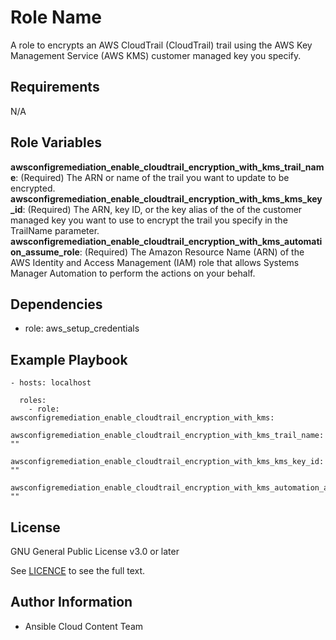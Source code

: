 Role Name
=========

A role to encrypts an AWS CloudTrail (CloudTrail) trail using the AWS Key Management Service (AWS KMS) customer managed key you specify.

Requirements
------------

N/A

Role Variables
--------------

**awsconfigremediation_enable_cloudtrail_encryption_with_kms_trail_name**: (Required) The ARN or name of the trail you want to update to be encrypted.
**awsconfigremediation_enable_cloudtrail_encryption_with_kms_kms_key_id**: (Required) The ARN, key ID, or the key alias of the of the customer managed key you want to use to encrypt the trail you specify in the TrailName parameter.
**awsconfigremediation_enable_cloudtrail_encryption_with_kms_automation_assume_role**: (Required) The Amazon Resource Name (ARN) of the AWS Identity and Access Management (IAM) role that allows Systems Manager Automation to perform the actions on your behalf.

Dependencies
------------

- role: aws_setup_credentials

Example Playbook
----------------

    - hosts: localhost

      roles:
        - role: awsconfigremediation_enable_cloudtrail_encryption_with_kms:
          awsconfigremediation_enable_cloudtrail_encryption_with_kms_trail_name: ""
          awsconfigremediation_enable_cloudtrail_encryption_with_kms_kms_key_id: ""
          awsconfigremediation_enable_cloudtrail_encryption_with_kms_automation_assume_role: ""

License
-------

GNU General Public License v3.0 or later

See [LICENCE](https://github.com/ansible-collections/cloud.azure_roles/blob/main/LICENSE) to see the full text.

Author Information
------------------

- Ansible Cloud Content Team